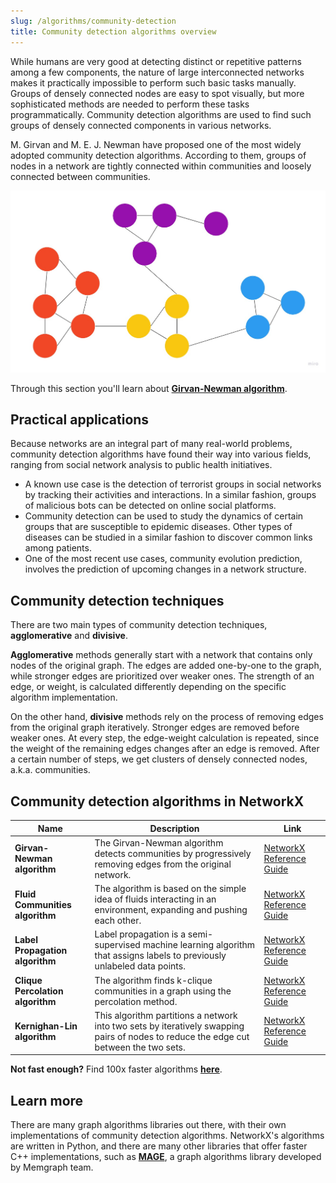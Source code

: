 ```yaml
---
slug: /algorithms/community-detection
title: Community detection algorithms overview
---
```


While humans are very good at detecting distinct or repetitive patterns among a few components, the nature of large interconnected networks makes it practically impossible to perform such basic tasks manually. Groups of densely connected nodes are easy to spot visually, but more sophisticated methods are needed to perform these tasks programmatically. Community detection algorithms are used to find such groups of densely connected components in various networks.

M. Girvan and M. E. J. Newman have proposed one of the most widely adopted community detection algorithms. According to them, groups of nodes in a network are tightly connected within communities and loosely connected between communities.

![Community-detection-example](/img/algorithms/community-detection/community-detection-example.jpg)

Through this section you'll learn about [**Girvan-Newman algorithm**](/algorithms/community-detection/girvan-newman).

## Practical applications

Because networks are an integral part of many real-world problems, community detection algorithms have found their way into various fields, ranging from social network analysis to public health initiatives.
* A known use case is the detection of terrorist groups in social networks by tracking their activities and interactions. In a similar fashion, groups of malicious bots can be detected on online social platforms.
* Community detection can be used to study the dynamics of certain groups that are susceptible to epidemic diseases. Other types of diseases can be studied in a similar fashion to discover common links among patients.
* One of the most recent use cases, community evolution prediction, involves the prediction of upcoming changes in a network structure.

## Community detection techniques

There are two main types of community detection techniques, **agglomerative** and **divisive**.

**Agglomerative** methods generally start with a network that contains only nodes of the original graph. The edges are added one-by-one to the graph, while stronger edges are prioritized over weaker ones. The strength of an edge, or weight, is calculated differently depending on the specific algorithm implementation.

On the other hand, **divisive** methods rely on the process of removing edges from the original graph iteratively. Stronger edges are removed before weaker ones. At every step, the edge-weight calculation is repeated, since the weight of the remaining edges changes after an edge is removed. After a certain number of steps, we get clusters of densely connected nodes, a.k.a. communities.

## Community detection algorithms in NetworkX

| Name                         | Description                                                                                                                           | Link                     |
|------------------------------|---------------------------------------------------------------------------------------------------------------------------------------|--------------------------|
| **Girvan-Newman algorithm**      | The Girvan-Newman algorithm detects communities by progressively removing edges from the original network.                            | [NetworkX Reference Guide](https://networkx.org/documentation/stable/reference/algorithms/generated/networkx.algorithms.community.centrality.girvan_newman.html#networkx.algorithms.community.centrality.girvan_newman) |
| **Fluid Communities algorithm**  | The algorithm is based on the simple idea of fluids interacting in an environment, expanding and pushing each other.                  | [NetworkX Reference Guide](https://networkx.org/documentation/stable/reference/algorithms/generated/networkx.algorithms.community.asyn_fluid.asyn_fluidc.html#networkx.algorithms.community.asyn_fluid.asyn_fluidc) |
| **Label Propagation algorithm**  | Label propagation is a semi-supervised machine learning algorithm that assigns labels to previously unlabeled data points.            | [NetworkX Reference Guide](https://networkx.org/documentation/stable/reference/algorithms/generated/networkx.algorithms.community.label_propagation.asyn_lpa_communities.html#networkx.algorithms.community.label_propagation.asyn_lpa_communities) |
| **Clique Percolation algorithm** | The algorithm finds k-clique communities in a graph using the percolation method.                                                     | [NetworkX Reference Guide](https://networkx.org/documentation/stable/reference/algorithms/generated/networkx.algorithms.community.kclique.k_clique_communities.html#networkx.algorithms.community.kclique.k_clique_communities) |
| **Kernighan-Lin algorithm**      | This algorithm partitions a network into two sets by iteratively swapping pairs of nodes to reduce the edge cut between the two sets. | [NetworkX Reference Guide](https://networkx.org/documentation/stable/reference/algorithms/generated/networkx.algorithms.community.kernighan_lin.kernighan_lin_bisection.html#networkx.algorithms.community.kernighan_lin.kernighan_lin_bisection) |

**Not fast enough?** Find 100x faster algorithms [**here**](https://memgraph.com/memgraph-for-networkx?utm_source=networkx-guide&utm_medium=referral&utm_campaign=networkx_ppp&utm_term=communitydetection%2Boverview&utm_content=findfasteralgorithms).


## Learn more

There are many graph algorithms libraries out there, with their own implementations of community detection algorithms. NetworkX's algorithms are written in Python, and there are many other libraries that offer faster C++ implementations, such as [**MAGE**](https://github.com/memgraph/mage), a graph algorithms library developed by Memgraph team.

<CtaButton title="Memgraph for NetworkX developers" url="https://memgraph.com/memgraph-for-networkx?utm_source=networkx-guide&utm_medium=referral&utm_campaign=networkx_ppp&utm_term=communitydetection%2Boverview&utm_content=ctabutton"></CtaButton>
